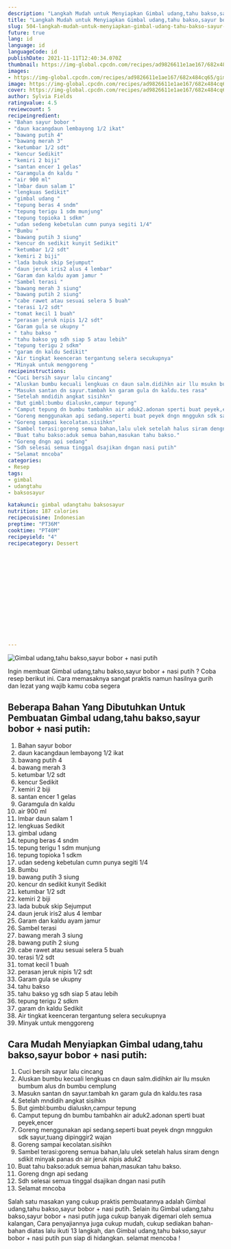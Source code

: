 ```yaml
---
description: "Langkah Mudah untuk Menyiapkan Gimbal udang,tahu bakso,sayur bobor + nasi putih, Bikin Ngiler"
title: "Langkah Mudah untuk Menyiapkan Gimbal udang,tahu bakso,sayur bobor + nasi putih, Bikin Ngiler"
slug: 504-langkah-mudah-untuk-menyiapkan-gimbal-udang-tahu-bakso-sayur-bobor-nasi-putih-bikin-ngiler
future: true
lang: id
language: id
languageCode: id
publishDate: 2021-11-11T12:40:34.070Z 
thumbnail: https://img-global.cpcdn.com/recipes/ad9826611e1ae167/682x484cq65/gimbal-udangtahu-baksosayur-bobor-nasi-putih-foto-resep-utama.png
images:
- https://img-global.cpcdn.com/recipes/ad9826611e1ae167/682x484cq65/gimbal-udangtahu-baksosayur-bobor-nasi-putih-foto-resep-utama.png
image: https://img-global.cpcdn.com/recipes/ad9826611e1ae167/682x484cq65/gimbal-udangtahu-baksosayur-bobor-nasi-putih-foto-resep-utama.png
cover: https://img-global.cpcdn.com/recipes/ad9826611e1ae167/682x484cq65/gimbal-udangtahu-baksosayur-bobor-nasi-putih-foto-resep-utama.png
author: Sylvia Fields
ratingvalue: 4.5
reviewcount: 5
recipeingredient:
- "Bahan sayur bobor "
- "daun kacangdaun lembayong 1/2 ikat"
- "bawang putih 4"
- "bawang merah 3"
- "ketumbar 1/2 sdt"
- "kencur Sedikit"
- "kemiri 2 biji"
- "santan encer 1 gelas"
- "Garamgula dn kaldu "
- "air 900 ml"
- "lmbar daun salam 1"
- "lengkuas Sedikit"
- "gimbal udang "
- "tepung beras 4 sndm"
- "tepung terigu 1 sdm munjung"
- "tepung topioka 1 sdkm"
- "udan sedeng kebetulan cumn punya segiti 1/4"
- "Bumbu "
- "bawang putih 3 siung"
- "kencur dn sedikit kunyit Sedikit"
- "ketumbar 1/2 sdt"
- "kemiri 2 biji"
- "lada bubuk skip Sejumput"
- "daun jeruk iris2 alus 4 lembar"
- "Garam dan kaldu ayam jamur "
- "Sambel terasi "
- "bawang merah 3 siung"
- "bawang putih 2 siung"
- "cabe rawet atau sesuai selera 5 buah"
- "terasi 1/2 sdt"
- "tomat kecil 1 buah"
- "perasan jeruk nipis 1/2 sdt"
- "Garam gula se ukupny "
- " tahu bakso "
- "tahu bakso yg sdh siap 5 atau lebih"
- "tepung terigu 2 sdkm"
- "garam dn kaldu Sedikit"
- "Air tingkat keenceran tergantung selera secukupnya"
- "Minyak untuk menggoreng "
recipeinstructions:
- "Cuci bersih sayur lalu cincang"
- "Aluskan bumbu kecuali lengkuas cn daun salm.didihkn air llu msukn bumbum alus dn bumbu cemplung"
- "Masukn santan dn sayur.tambah kn garam gula dn kaldu.tes rasa"
- "Setelah mndidih angkat sisihkn"
- "But gimbl:bumbu dialuskn,campur tepung"
- "Camput tepung dn bumbu tambahkn air aduk2.adonan sperti buat peyek,encer"
- "Goreng menggunakan api sedang.seperti buat peyek dngn mnggukn sdk sayur,tuang dipinggir2 wajan"
- "Goreng sampai kecolatan.sisihkn"
- "Sambel terasi:goreng semua bahan,lalu ulek setelah halus siram dengn sdikit minyak panas dn air jeruk nipis aduk2"
- "Buat tahu bakso:aduk semua bahan,masukan tahu bakso."
- "Goreng dngn api sedang"
- "Sdh selesai semua tinggal dsajikan dngan nasi putih"
- "Selamat mncoba"
categories:
- Resep
tags:
- gimbal
- udangtahu
- baksosayur

katakunci: gimbal udangtahu baksosayur 
nutrition: 187 calories
recipecuisine: Indonesian
preptime: "PT36M"
cooktime: "PT40M"
recipeyield: "4"
recipecategory: Dessert


     
    
    
    
    
    
    
    
    
    
    
      
    
---
```



![Gimbal udang,tahu bakso,sayur bobor + nasi putih](https://img-global.cpcdn.com/recipes/ad9826611e1ae167/682x484cq65/gimbal-udangtahu-baksosayur-bobor-nasi-putih-foto-resep-utama.png)

Ingin membuat Gimbal udang,tahu bakso,sayur bobor + nasi putih ? Coba resep berikut ini. Cara memasaknya sangat praktis namun hasilnya gurih dan lezat yang wajib kamu coba segera

<!--inarticleads1-->

## Beberapa Bahan Yang Dibutuhkan Untuk Pembuatan Gimbal udang,tahu bakso,sayur bobor + nasi putih:

1. Bahan sayur bobor 
1. daun kacangdaun lembayong 1/2 ikat
1. bawang putih 4
1. bawang merah 3
1. ketumbar 1/2 sdt
1. kencur Sedikit
1. kemiri 2 biji
1. santan encer 1 gelas
1. Garamgula dn kaldu 
1. air 900 ml
1. lmbar daun salam 1
1. lengkuas Sedikit
1. gimbal udang 
1. tepung beras 4 sndm
1. tepung terigu 1 sdm munjung
1. tepung topioka 1 sdkm
1. udan sedeng kebetulan cumn punya segiti 1/4
1. Bumbu 
1. bawang putih 3 siung
1. kencur dn sedikit kunyit Sedikit
1. ketumbar 1/2 sdt
1. kemiri 2 biji
1. lada bubuk skip Sejumput
1. daun jeruk iris2 alus 4 lembar
1. Garam dan kaldu ayam jamur 
1. Sambel terasi 
1. bawang merah 3 siung
1. bawang putih 2 siung
1. cabe rawet atau sesuai selera 5 buah
1. terasi 1/2 sdt
1. tomat kecil 1 buah
1. perasan jeruk nipis 1/2 sdt
1. Garam gula se ukupny 
1.  tahu bakso 
1. tahu bakso yg sdh siap 5 atau lebih
1. tepung terigu 2 sdkm
1. garam dn kaldu Sedikit
1. Air tingkat keenceran tergantung selera secukupnya
1. Minyak untuk menggoreng 



<!--inarticleads2-->

## Cara Mudah Menyiapkan Gimbal udang,tahu bakso,sayur bobor + nasi putih:

1. Cuci bersih sayur lalu cincang
1. Aluskan bumbu kecuali lengkuas cn daun salm.didihkn air llu msukn bumbum alus dn bumbu cemplung
1. Masukn santan dn sayur.tambah kn garam gula dn kaldu.tes rasa
1. Setelah mndidih angkat sisihkn
1. But gimbl:bumbu dialuskn,campur tepung
1. Camput tepung dn bumbu tambahkn air aduk2.adonan sperti buat peyek,encer
1. Goreng menggunakan api sedang.seperti buat peyek dngn mnggukn sdk sayur,tuang dipinggir2 wajan
1. Goreng sampai kecolatan.sisihkn
1. Sambel terasi:goreng semua bahan,lalu ulek setelah halus siram dengn sdikit minyak panas dn air jeruk nipis aduk2
1. Buat tahu bakso:aduk semua bahan,masukan tahu bakso.
1. Goreng dngn api sedang
1. Sdh selesai semua tinggal dsajikan dngan nasi putih
1. Selamat mncoba




Salah satu masakan yang cukup praktis pembuatannya adalah  Gimbal udang,tahu bakso,sayur bobor + nasi putih. Selain itu  Gimbal udang,tahu bakso,sayur bobor + nasi putih  juga cukup banyak digemari oleh semua kalangan, Cara penyajiannya juga cukup mudah, cukup sediakan bahan-bahan diatas lalu ikuti 13 langkah, dan  Gimbal udang,tahu bakso,sayur bobor + nasi putih  pun siap di hidangkan. selamat mencoba !
